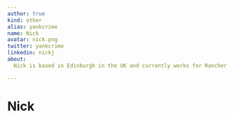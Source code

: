 ```yaml
---
author: true
kind: other
alias: yankcrime
name: Nick
avatar: nick.png
twitter: yankcrime
linkedin: nickj
about:
  Nick is based in Edinburgh in the UK and currently works for Rancher as a consulting engineer.  He's particularly interested in Open Source, virtualisation, orchestration, automation, and all forms of cloud computing.

---
```


# Nick

<Author :author="$page.frontmatter" />
